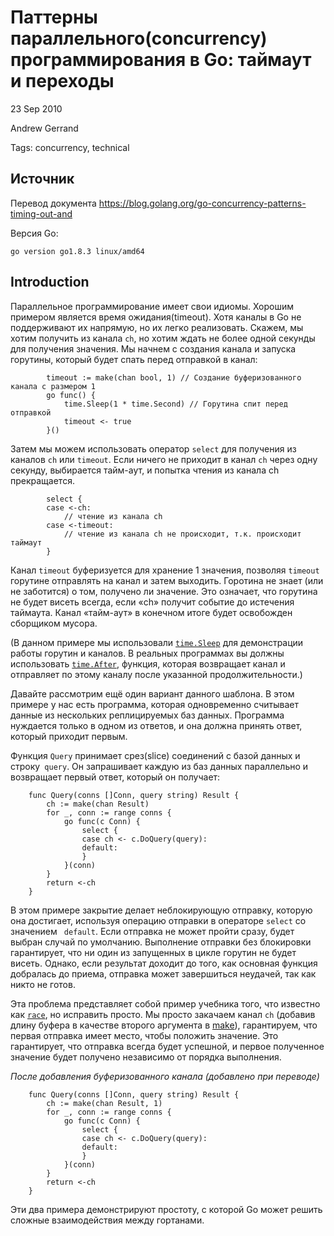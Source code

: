 # Паттерны параллельного(concurrency) программирования в Go: таймаут и переходы
23 Sep 2010

Andrew Gerrand

Tags: concurrency, technical

## Источник

Перевод документа https://blog.golang.org/go-concurrency-patterns-timing-out-and

Версия Go:
```
go version go1.8.3 linux/amd64
```

## Introduction

Параллельное программирование имеет свои идиомы. Хорошим примером является время ожидания(timeout). Хотя каналы в Go не поддерживают их напрямую, но их легко реализовать. Скажем, мы хотим получить из канала `ch`, но хотим ждать не более одной секунды для получения значения. Мы начнем с создания канала и запуска горутины, который будет спать перед отправкой в канал:

```golang
	    timeout := make(chan bool, 1) // Создание буферизованного канала с размером 1
	    go func() {
	        time.Sleep(1 * time.Second) // Горутина спит перед отправкой
	        timeout <- true
	    }()
```

Затем мы можем использовать оператор `select` для получения из каналов `ch` или `timeout`. Если ничего не приходит в канал `ch` через одну секунду, выбирается тайм-аут, и попытка чтения из канала ch прекращается.

```golang
	    select {
	    case <-ch:
			// чтение из канала ch
	    case <-timeout:
			// чтение из канала ch не происходит, т.к. происходит таймаут
	    }
```
Канал `timeout` буферизуется для хранение 1 значения, позволяя `timeout` горутине отправлять на канал и затем выходить. Горотина не знает (или не заботится) о том, получено ли значение. Это означает, что горутина не будет висеть всегда, если «ch» получит событие до истечения таймаута. Канал «тайм-аут» в конечном итоге будет освобожден сборщиком мусора.

(В данном примере мы использовали [`time.Sleep`](http://golang.org/pkg/time/#Sleep) для демонстрации работы горутин и каналов. В реальных программах вы должны использовать [`time.After`](http://golang.org/pkg/time/#After), функция, которая возвращает канал и отправляет по этому каналу после указанной продолжительности.)

Давайте рассмотрим ещё один вариант данного шаблона. В этом примере у нас есть программа, которая одновременно считывает данные из нескольких реплицируемых баз данных. Программа нуждается только в одном из ответов, и она должна принять ответ, который приходит первым.

Функция `Query` принимает срез(slice) соединений с базой данных и строку` query`. Он запрашивает каждую из баз данных параллельно и возвращает первый ответ, который он получает:
```golang
	func Query(conns []Conn, query string) Result {
	    ch := make(chan Result)
	    for _, conn := range conns {
	        go func(c Conn) {
	            select {
	            case ch <- c.DoQuery(query):
	            default:
	            }
	        }(conn)
	    }
	    return <-ch
	}
```
В этом примере закрытие делает неблокирующую отправку, которую она достигает, используя операцию отправки в операторе `select` со значением ` default`. Если отправка не может пройти сразу, будет выбран случай по умолчанию. Выполнение отправки без блокировки гарантирует, что ни один из запущенных в цикле горутин не будет висеть. Однако, если результат доходит до того, как основная функция добралась до приема, отправка может завершиться неудачей, так как никто не готов.

Эта проблема представляет собой пример учебника того, что известно как [`race`](https://en.wikipedia.org/wiki/Race_condition), но исправить просто. Мы просто закачаем канал `ch` (добавив длину буфера в качестве второго аргумента в [make](http://golang.org/pkg/builtin/#make)), гарантируем, что первая отправка имеет место, чтобы положить значение. Это гарантирует, что отправка всегда будет успешной, и первое полученное значение будет получено независимо от порядка выполнения.

*После добавления буферизованного канала (добавлено при переводе)*
```golang
	func Query(conns []Conn, query string) Result {
	    ch := make(chan Result, 1)
	    for _, conn := range conns {
	        go func(c Conn) {
	            select {
	            case ch <- c.DoQuery(query):
	            default:
	            }
	        }(conn)
	    }
	    return <-ch
	}
```

Эти два примера демонстрируют простоту, с которой Go может решить сложные взаимодействия между гортанами.

